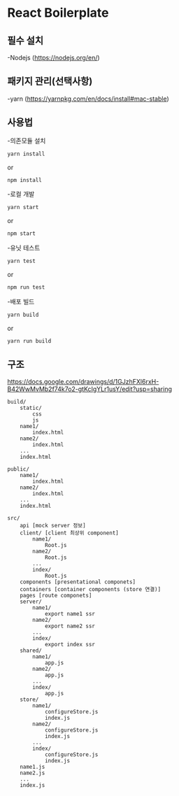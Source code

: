 # React Boilerplate
## 필수 설치

-Nodejs (https://nodejs.org/en/)


## 패키지 관리(선택사항)

-yarn (https://yarnpkg.com/en/docs/install#mac-stable)


## 사용법

-의존모듈 설치
```sh
yarn install
```
or
```sh
npm install
```
-로컬 개발
```sh
yarn start
```
or
```sh
npm start
```
-유닛 테스트
```sh
yarn test
```
or
```sh
npm run test
```
-배포 빌드
```sh
yarn build
```
or
```sh
yarn run build
```

## 구조

https://docs.google.com/drawings/d/1GJzhFXl6rxH-B42WwMvMb2f74k7o2-gtKcIgYLr1usY/edit?usp=sharing
```
build/
    static/
        css
        js
    name1/
        index.html
    name2/
        index.html
    ...
    index.html

public/
    name1/
        index.html
    name2/
        index.html
    ...
    index.html

src/
    api [mock server 정보]
    client/ [client 최상위 component]
        name1/
            Root.js
        name2/
            Root.js
        ...
        index/
            Root.js
    components [presentational componets]
    containers [container components (store 연결)]
    pages [route componets]
    server/
        name1/
            export name1 ssr
        name2/
            export name2 ssr
        ...
        index/
            export index ssr
    shared/
        name1/
            app.js
        name2/
            app.js
        ...
        index/
            app.js
    store/
        name1/
            configureStore.js
            index.js
        name2/
            configureStore.js
            index.js
        ...
        index/
            configureStore.js
            index.js
    name1.js
    name2.js
    ...
    index.js
```
